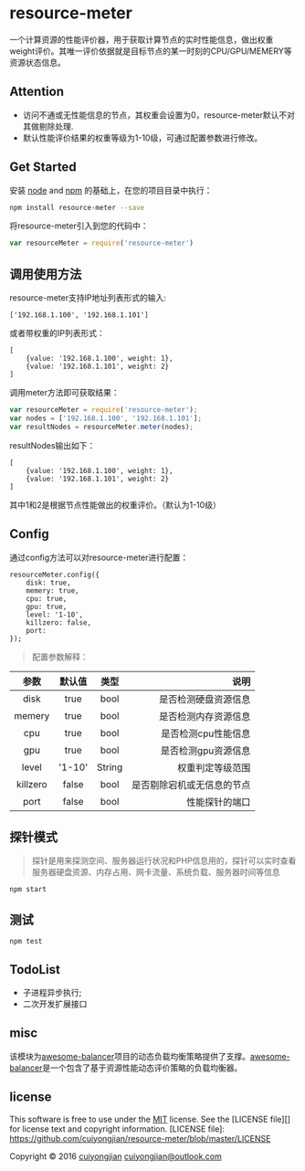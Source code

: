 # resource-meter

一个计算资源的性能评价器，用于获取计算节点的实时性能信息，做出权重weight评价。其唯一评价依据就是目标节点的某一时刻的CPU/GPU/MEMERY等资源状态信息。


## Attention
* 访问不通或无性能信息的节点，其权重会设置为0，resource-meter默认不对其做剔除处理.
* 默认性能评价结果的权重等级为1-10级，可通过配置参数进行修改。


## Get Started
安装 [node](https://nodejs.org) and [npm](https://npmjs.org) 的基础上，在您的项目目录中执行：
```bash
npm install resource-meter --save
```
将resource-meter引入到您的代码中：
```js
var resourceMeter = require('resource-meter')
```

## 调用使用方法
resource-meter支持IP地址列表形式的输入:
```
['192.168.1.100', '192.168.1.101']
```
或者带权重的IP列表形式：
```
[
    {value: '192.168.1.100', weight: 1},
    {value: '192.168.1.101', weight: 2}
]
```
调用meter方法即可获取结果：
```javascript
var resourceMeter = require('resource-meter');
var nodes = ['192.168.1.100', '192.168.1.101'];
var resultNodes = resourceMeter.meter(nodes);
```
resultNodes输出如下：
```
[
    {value: '192.168.1.100', weight: 1},
    {value: '192.168.1.101', weight: 2}
]
```
其中1和2是根据节点性能做出的权重评价。（默认为1-10级）

## Config
通过config方法可以对resource-meter进行配置：
```
resourceMeter.config({
    disk: true,
    memery: true,
    cpu: true,
    gpu: true,
    level: '1-10',
    killzero: false,
    port:
});
```
> 配置参数解释：

| 参数     | 默认值 | 类型  | 说明                   |
|:-------:|:-----:|:-----:|----------------------:|
| disk    | true  | bool  | 是否检测硬盘资源信息      |
| memery  | true  | bool  | 是否检测内存资源信息      |
| cpu     | true  | bool  | 是否检测cpu性能信息      |
| gpu     | true  | bool  | 是否检测gpu资源信息      |
| level   | '1-10'| String| 权重判定等级范围         |
| killzero| false | bool  | 是否剔除宕机或无信息的节点 |
| port    | false | bool  | 性能探针的端口  |


## 探针模式
> 探针是用来探测空间、服务器运行状况和PHP信息用的，探针可以实时查看服务器硬盘资源、内存占用、网卡流量、系统负载、服务器时间等信息

```
npm start
```

## 测试
`npm test`

## TodoList
* 子进程异步执行;
* 二次开发扩展接口

## misc
该模块为[awesome-balancer][AB]项目的动态负载均衡策略提供了支撑。[awesome-balancer][AB]是一个包含了基于资源性能动态评价策略的负载均衡器。


## license
This software is free to use under the [MIT](http://opensource.org/licenses/MIT)  license. See the [LICENSE file][] for license text and copyright information.
[LICENSE file]: https://github.com/cuiyongjian/resource-meter/blob/master/LICENSE

Copyright © 2016 [cuiyongjian](http://blog.cuiyongjian.com) <cuiyongjian@outlook.com>

[AB]: https://github.com/cuiyongjian/awesome-balancer
